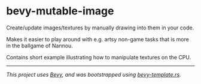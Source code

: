# bevy-mutable-image

Create/update images/textures by manually drawing into them in your code.

Makes it easier to play around with e.g. artsy non-game tasks that is more in the ballgame of Nannou.

Contains short example illustrating how to manipulate textures on the CPU.

---
*This project uses [Bevy], and was bootstrapped using [bevy-template.rs].*

[Bevy]:https://bevyengine.org
[bevy-template.rs]:https://github.com/taurr/bevy-template-rs
